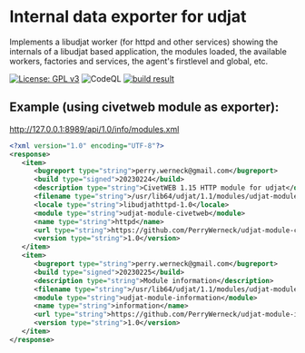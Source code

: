 # Internal data exporter for udjat

Implements a libudjat worker (for httpd and other services) showing the internals of a libudjat based application, the modules loaded, the available workers, factories and services, the agent's firstlevel and global, etc.

[![License: GPL v3](https://img.shields.io/badge/License-GPL%20v3-blue.svg)](https://www.gnu.org/licenses/gpl-3.0)
![CodeQL](https://github.com/PerryWerneck/udjat-module-information/workflows/CodeQL/badge.svg?branch=master)
[![build result](https://build.opensuse.org/projects/home:PerryWerneck:udjat/packages/udjat-module-information/badge.svg?type=percent)](https://build.opensuse.org/package/show/home:PerryWerneck:udjat/udjat-module-information)


## Example (using civetweb module as exporter):

http://127.0.0.1:8989/api/1.0/info/modules.xml

```xml
<?xml version="1.0" encoding="UTF-8"?>
<response>
   <item>
      <bugreport type="string">perry.werneck@gmail.com</bugreport>
      <build type="signed">20230224</build>
      <description type="string">CivetWEB 1.15 HTTP module for udjat</description>
      <filename type="string">/usr/lib64/udjat/1.1/modules/udjat-module-civetweb.so</filename>
      <locale type="string">libudjathttpd-1.0</locale>
      <module type="string">udjat-module-civetweb</module>
      <name type="string">httpd</name>
      <url type="string">https://github.com/PerryWerneck/udjat-module-civetweb</url>
      <version type="string">1.0</version>
   </item>
   <item>
      <bugreport type="string">perry.werneck@gmail.com</bugreport>
      <build type="signed">20230225</build>
      <description type="string">Module information</description>
      <filename type="string">/usr/lib64/udjat/1.1/modules/udjat-module-information.so</filename>
      <module type="string">udjat-module-information</module>
      <name type="string">information</name>
      <url type="string">https://github.com/PerryWerneck/udjat-module-information</url>
      <version type="string">1.0</version>
   </item>
</response>
```

